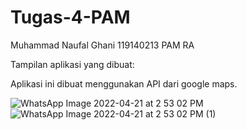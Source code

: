 # Tugas-4-PAM

Muhammad Naufal Ghani
119140213
PAM RA

Tampilan aplikasi yang dibuat:

Aplikasi ini dibuat menggunakan API dari google maps.

![WhatsApp Image 2022-04-21 at 2 53 02 PM](https://user-images.githubusercontent.com/90816318/164407260-7e15c4d0-5be9-4c33-9478-1c4d7ce4f1dc.jpeg)
![WhatsApp Image 2022-04-21 at 2 53 02 PM (1)](https://user-images.githubusercontent.com/90816318/164407317-9a540707-f756-4b19-84d5-3d8ea035dcc3.jpeg)

